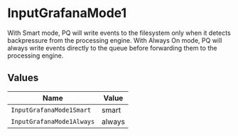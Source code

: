 # InputGrafanaMode1

With Smart mode, PQ will write events to the filesystem only when it detects backpressure from the processing engine. With Always On mode, PQ will always write events directly to the queue before forwarding them to the processing engine.


## Values

| Name                      | Value                     |
| ------------------------- | ------------------------- |
| `InputGrafanaMode1Smart`  | smart                     |
| `InputGrafanaMode1Always` | always                    |